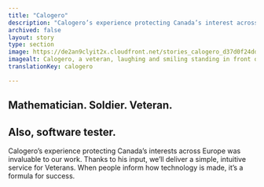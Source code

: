 ```yaml
---
title: "Calogero"
description: "Calogero’s experience protecting Canada’s interest across Europe was invaluable to our work. Thanks to his input, we delivered a simple, intuitive service for veterans. When people inform how technology is made, it’s a formula for success."
archived: false
layout: story
type: section
image: https://de2an9clyit2x.cloudfront.net/stories_calogero_d37d0f24dd.jpg
imagealt: Calogero, a veteran, laughing and smiling standing in front of a decorative screen in the living room of his home.
translationKey: calogero

---
```

## Mathematician. Soldier. Veteran.
## Also, software tester.

Calogero’s experience protecting Canada’s interests across Europe was invaluable to our work. Thanks to his input, we’ll deliver a simple, intuitive service for Veterans. When people inform how technology is made, it’s a formula for success.
